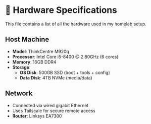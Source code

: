 # 🧱 Hardware Specifications

This file contains a list of all the hardware used in my homelab setup.

## Host Machine
- **Model**: ThinkCentre M920q
- **Processor**: Intel Core i5-8400 @ 2.80GHz (6 cores)
- **Memory**: 16GB DDR4
- **Storage**:
  - **OS Disk**: 500GB SSD (boot + tools + config)
  - **Data Disk**: 4TB NVMe (media/data)

## Network
- Connected via wired gigabit Ethernet
- Uses Tailscale for secure remote access
- **Router**: Linksys EA7300